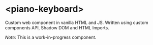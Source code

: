# &lt;piano-keyboard&gt;

Custom web component in vanilla HTML and JS. Written using custom components API, Shadow DOM and HTML Imports.

*Note*: This is a work-in-progress component.